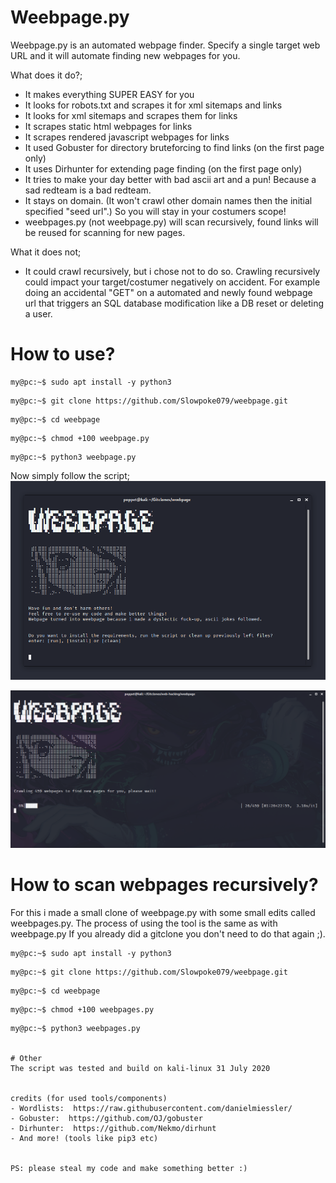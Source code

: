 # Weebpage.py
Weebpage.py is an automated webpage finder. 
Specify a single target web URL and it will automate finding new webpages for you.


What does it do?;
- It makes everything SUPER EASY for you
- It looks for robots.txt and scrapes it for xml sitemaps and links
- It looks for xml sitemaps and scrapes them for links
- It scrapes static html webpages for links
- It scrapes rendered javascript webpages for links
- It used Gobuster for directory bruteforcing to find links (on the first page only)
- It uses Dirhunter for extending page finding (on the first page only)
- It tries to make your day better with bad ascii art and a pun! Because a sad redteam is a bad redteam.
- It stays on domain. (It won't crawl other domain names then the initial specified "seed url".) So you will stay in your costumers scope!
- weebpages.py (not weebpage.py) will scan recursively, found links will be reused for scanning for new pages.


What it does not;
- It could crawl recursively, but i chose not to do so. Crawling recursively could impact your target/costumer negatively on accident. For example doing an accidental "GET" on a automated and newly found webpage url that triggers an SQL database modification like a DB reset or deleting a user.



# How to use?


```console
my@pc:~$ sudo apt install -y python3
```

```console
my@pc:~$ git clone https://github.com/Slowpoke079/weebpage.git
```

```console
my@pc:~$ cd weebpage
```

```console
my@pc:~$ chmod +100 weebpage.py
```

```console
my@pc:~$ python3 weebpage.py
```


Now simply follow the script;
![github-small](https://github.com/Slowpoke079/weebpage/blob/master/image.png)

![github-small](https://github.com/Slowpoke079/weebpage/blob/master/image2.png)



# How to scan webpages recursively?
For this i made a small clone of weebpage.py with some small edits called weebpages.py. The process of using the tool is the same as with weebpage.py If you already did a gitclone you don't need to do that again ;).


```console
my@pc:~$ sudo apt install -y python3
```

```console
my@pc:~$ git clone https://github.com/Slowpoke079/weebpage.git
```

```console
my@pc:~$ cd weebpage
```

```console
my@pc:~$ chmod +100 weebpages.py
```

```console
my@pc:~$ python3 weebpages.py


# Other
The script was tested and build on kali-linux 31 July 2020


credits (for used tools/components)
- Wordlists:  https://raw.githubusercontent.com/danielmiessler/
- Gobuster:  https://github.com/OJ/gobuster
- Dirhunter:  https://github.com/Nekmo/dirhunt
- And more! (tools like pip3 etc)


PS: please steal my code and make something better :)
